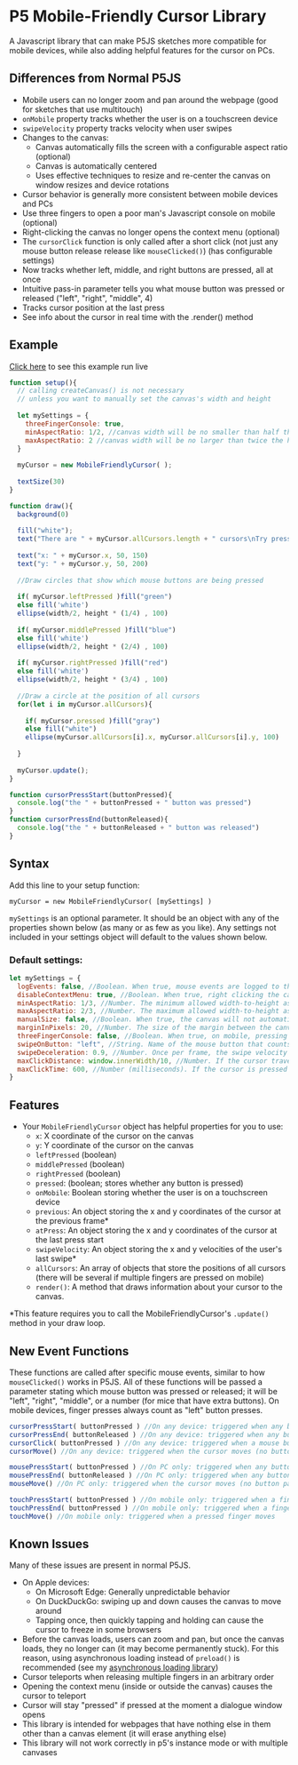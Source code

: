 # P5 Mobile-Friendly Cursor Library
A Javascript library that can make P5JS sketches more compatible for mobile devices, while also adding helpful features for the cursor on PCs.
## Differences from Normal P5JS
- Mobile users can no longer zoom and pan around the webpage (good for sketches that use multitouch)
- `onMobile` property tracks whether the user is on a touchscreen device
- `swipeVelocity` property tracks velocity when user swipes
- Changes to the canvas:
  - Canvas automatically fills the screen with a configurable aspect ratio (optional)
  - Canvas is automatically centered
  - Uses effective techniques to resize and re-center the canvas on window resizes and device rotations
- Cursor behavior is generally more consistent between mobile devices and PCs
- Use three fingers to open a poor man's Javascript console on mobile (optional)
- Right-clicking the canvas no longer opens the context menu (optional)
- The `cursorClick` function is only called after a short click (not just any mouse button release release like `mouseClicked()`) (has configurable settings)
- Now tracks whether left, middle, and right buttons are pressed, all at once
- Intuitive pass-in parameter tells you what mouse button was pressed or released ("left", "right", "middle", 4)
- Tracks cursor position at the last press
- See info about the cursor in real time with the .render() method
## Example
[Click here](https://ikeb108.github.io/P5-Mobile-Friendly-Cursor-Library/Example/) to see this example run live
```javascript
function setup(){
  // calling createCanvas() is not necessary
  // unless you want to manually set the canvas's width and height
  
  let mySettings = {
    threeFingerConsole: true,
    minAspectRatio: 1/2, //canvas width will be no smaller than half the height
    maxAspectRatio: 2 //canvas width will be no larger than twice the height
  }
  
  myCursor = new MobileFriendlyCursor( );
  
  textSize(30)
}

function draw(){
  background(0)
  
  fill("white");
  text("There are " + myCursor.allCursors.length + " cursors\nTry pressing any mouse button", 50, 50 )
  
  text("x: " + myCursor.x, 50, 150)
  text("y: " + myCursor.y, 50, 200)
  
  //Draw circles that show which mouse buttons are being pressed
  
  if( myCursor.leftPressed )fill("green")
  else fill('white')
  ellipse(width/2, height * (1/4) , 100)
  
  if( myCursor.middlePressed )fill("blue")
  else fill('white')
  ellipse(width/2, height * (2/4) , 100)
  
  if( myCursor.rightPressed )fill("red")
  else fill('white')
  ellipse(width/2, height * (3/4) , 100)
  
  //Draw a circle at the position of all cursors
  for(let i in myCursor.allCursors){
    
    if( myCursor.pressed )fill("gray")
    else fill("white")
    ellipse(myCursor.allCursors[i].x, myCursor.allCursors[i].y, 100)
    
  }
  
  myCursor.update();
}

function cursorPressStart(buttonPressed){
  console.log("the " + buttonPressed + " button was pressed")
}
function cursorPressEnd(buttonReleased){
  console.log("the " + buttonReleased + " button was released")
}
```
## Syntax
Add this line to your setup function:

`myCursor = new MobileFriendlyCursor( [mySettings] )`

`mySettings` is an optional parameter. It should be an object with any of the properties shown below (as many or as few as you like). Any settings not included in your settings object will default to the values shown below.
### Default settings:
```javascript
let mySettings = {
  logEvents: false, //Boolean. When true, mouse events are logged to the console.
  disableContextMenu: true, //Boolean. When true, right clicking the canvas will not open the context menu
  minAspectRatio: 1/3, //Number. The minimum allowed width-to-height aspect ratio of the canvas.
  maxAspectRatio: 2/3, //Number. The maximum allowed width-to-height aspect ratio of the canvas.
  manualSize: false, //Boolean. When true, the canvas will not automatically be resized. The canvas width and height will be whatever you write in createCanvas()
  marginInPixels: 20, //Number. The size of the margin between the canvas and the edge of the window.
  threeFingerConsole: false, //Boolean. When true, on mobile, pressing three fingers on the canvas will open a poor man's Javascript console (a pop-up dialog), and errors will also appear as pop-up dialogs (but not on PC)
  swipeOnButton: "left", //String. Name of the mouse button that counts as a "swipe" (taps on mobile devices count as a left mousebutton press)
  swipeDeceleration: 0.9, //Number. Once per frame, the swipe velocity is multiplied by this value.
  maxClickDistance: window.innerWidth/10, //Number. If the cursor travels further than this value while pressed, it will not count as a click (but it will count as a press)
  maxClickTime: 600, //Number (milliseconds). If the cursor is pressed for longer than this, it will not count as a click (but it will count as a press)
}
```
## Features
- Your `MobileFriendlyCursor` object has helpful properties for you to use:
  - `x`: X coordinate of the cursor on the canvas
  - `y`: Y coordinate of the cursor on the canvas
  - `leftPressed` (boolean)
  - `middlePressed` (boolean)
  - `rightPressed` (boolean)
  - `pressed`: (boolean; stores whether any button is pressed)
  - `onMobile`: Boolean storing whether the user is on a touchscreen device
  - `previous`: An object storing the x and y coordinates of the cursor at the previous frame*
  - `atPress`: An object storing the x and y coordinates of the cursor at the last press start
  - `swipeVelocity`: An object storing the x and y velocities of the user's last swipe*
  - `allCursors`: An array of objects that store the positions of all cursors (there will be several if multiple fingers are pressed on mobile)
  - `render()`: A method that draws information about your cursor to the canvas.

*This feature requires you to call the MobileFriendlyCursor's `.update()` method in your draw loop.

## New Event Functions
These functions are called after specific mouse events, similar to how `mouseClicked()` works in P5JS.
All of these functions will be passed a parameter stating which mouse button was pressed or released; it will be "left", "right", "middle", or a number (for mice that have extra buttons). On mobile devices, finger presses always count as "left" button presses.
```javascript
cursorPressStart( buttonPressed ) //On any device: triggered when any button is pressed
cursorPressEnd( buttonReleased ) //On any device: triggered when any button is released
cursorClick( buttonPressed ) //On any device: triggered when a mouse button is pressed and then quickly released
cursorMove() //On any device: triggered when the cursor moves (no button parameter is passed)

mousePressStart( buttonPressed ) //On PC only: triggered when any button is pressed
mousePressEnd( buttonReleased ) //On PC only: triggered when any button is released
mouseMove() //On PC only: triggered when the cursor moves (no button parameter is passed)

touchPressStart( buttonPressed ) //On mobile only: triggered when a finger is pressed
touchPressEnd( buttonPressed ) //On mobile only: triggered when a finger is released
touchMove() //On mobile only: triggered when a pressed finger moves
```
## Known Issues
Many of these issues are present in normal P5JS.
- On Apple devices:
  - On Microsoft Edge: Generally unpredictable behavior
  - On DuckDuckGo: swiping up and down causes the canvas to move around
  - Tapping once, then quickly tapping and holding can cause the cursor to freeze in some browsers
- Before the canvas loads, users can zoom and pan, but once the canvas loads, they no longer can (it may become permanently stuck). For this reason, using asynchronous loading instead of `preload()` is recommended (see my [asynchronous loading library](https://github.com/IkeB108/P5-Asynchronous-Loading-Library))
- Cursor teleports when releasing multiple fingers in an arbitrary order
- Opening the context menu (inside or outside the canvas) causes the cursor to teleport
- Cursor will stay "pressed" if pressed at the moment a dialogue window opens
- This library is intended for webpages that have nothing else in them other than a canvas element (it will erase anything else)
- This library will not work correctly in p5's instance mode or with multiple canvases
